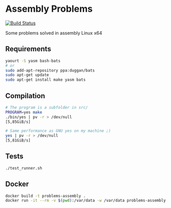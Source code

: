 # Assembly Problems

[![Build Status](https://travis-ci.org/mauri870/problems-assembly.svg?branch=master)](https://travis-ci.org/mauri870/problems-assembly)

Some problems solved in assembly Linux x64

## Requirements

```bash
yaourt -S yasm bash-bats
# or
sudo add-apt-repository ppa:duggan/bats
sudo apt-get update
sudo apt-get install make yasm bats
```

## Compilation

```bash
# The program is a subfolder in src/
PROGRAM=yes make
./bin/yes | pv -r > /dev/null
[5,85GiB/s]

# Same performance as GNU yes on my machine ;)
yes | pv -r > /dev/null
[5,81GiB/s]
```

## Tests

```bash
./test_runner.sh
```

## Docker

```bash
docker build -t problems-assembly .
docker run -it --rm -v $(pwd):/var/data -w /var/data problems-assembly bash
```
